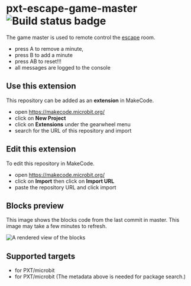 # pxt-escape-game-master ![Build status badge](https://github.com/pelikhan/pxt-escape-game-master/workflows/MakeCode/badge.svg)

The game master is used to remote control the 
[escape](https://github.com/pelikhan/pxt-escape-game-master) room.

* press A to remove a minute,
* press B to add a minute
* press AB to reset!!!
* all messages are logged to the console

## Use this extension

This repository can be added as an **extension** in MakeCode.

* open https://makecode.microbit.org/
* click on **New Project**
* click on **Extensions** under the gearwheel menu
* search for the URL of this repository and import

## Edit this extension

To edit this repository in MakeCode.

* open https://makecode.microbit.org/
* click on **Import** then click on **Import URL**
* paste the repository URL and click import

## Blocks preview

This image shows the blocks code from the last commit in master.
This image may take a few minutes to refresh.

![A rendered view of the blocks](https://github.com/pelikhan/pxt-escape-game-master/raw/master/.makecode/blocks.png)

## Supported targets

* for PXT/microbit
* for PXT/microbit
(The metadata above is needed for package search.)

